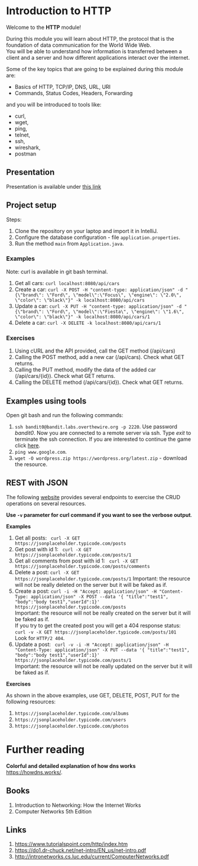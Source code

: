 # Introduction to HTTP

Welcome to the **HTTP** module!

During this module you will learn about HTTP, the protocol that is the foundation of data communication for the World Wide Web. <br>
You will be able to understand how information is transferred between a client and a server and how different applications interact over the internet.


Some of the key topics that are going to be explained during this module are:
- Basics of HTTP, TCP/IP, DNS, URL, URI
- Commands, Status Codes, Headers, Forwarding

and you will be introduced to tools like:
- curl, 
- wget, 
- ping, 
- telnet, 
- ssh, 
- wireshark, 
- postman

## Presentation
Presentation is available under [this link](https://gitlab.com/sda-international/program/java/15-http/wikis/uploads/5b1bcf706491336b1b0856da954e308d/13_HTTP.pdf)

## Project setup
Steps:
1. Clone the repository on your laptop and import it in IntelliJ.
2. Configure the database configuration - file ```application.properties```.
3. Run the method ```main``` from ```Application.java```.

### Examples
Note: curl is available in git bash terminal.
1. Get all cars: ```curl localhost:8080/api/cars```
2. Create a car: ```curl -X POST -H "content-type: application/json" -d "{\"brand\": \"Ford\", \"model\":\"Focus\", \"engine\": \"2.0\", \"color\": \"black\"}" -k localhost:8080/api/cars```
3. Update a car: ```curl -X PUT -H "content-type: application/json" -d "{\"brand\": \"Ford\", \"model\":\"Fiesta\", \"engine\": \"1.6\", \"color\": \"black\"}" -k localhost:8080/api/cars/1```
4. Delete a car: ```curl -X DELETE -k localhost:8080/api/cars/1```


### Exercises
1. Using cURL and the API provided, call the GET method (/api/cars)
2. Calling the POST method, add a new car (/api/cars). Check what GET returns.
3. Calling the PUT method, modify the data of the added car (/api/cars/{id}). Check what
   GET returns.
4. Calling the DELETE method (/api/cars/{id}). Check what GET returns.

## Examples using tools
Open git bash and run the following commands:
1. ```ssh bandit0@bandit.labs.overthewire.org -p 2220```. Use password *bandit0*. Now you are connected to a remote server via ssh. Type *exit* to terminate the ssh connection.
    If you are interested to continue the game click [here](https://overthewire.org/wargames/bandit/bandit0.html).
2. ```ping www.google.com```.
3. ```wget -O wordpress.zip https://wordpress.org/latest.zip``` - download the resource.

## REST with JSON
The following [website](https://jsonplaceholder.typicode.com/) provides several endpoints to exercise the CRUD operations on several
resources.

**Use ```-v``` parameter for curl command if you want to see the verbose output**.

**Examples**
1. Get all posts: ``` curl -X GET https://jsonplaceholder.typicode.com/posts```
2. Get post with id 1: ``` curl -X GET https://jsonplaceholder.typicode.com/posts/1```
3. Get all comments from post with id 1: ``` curl -X GET https://jsonplaceholder.typicode.com/posts/comments```
4. Delete a post: ```curl -X GET https://jsonplaceholder.typicode.com/posts/1```
Important: the resource will not be really deleted on the server but it will be faked as if.
5. Create a post: ```curl -i -H "Accept: application/json" -H "Content-Type: application/json" -X POST --data '{ "title":"test1", "body":"body test1","userId":1}' https://jsonplaceholder.typicode.com/posts```
<br/>Important: the resource will not be really created on the server but it will be faked as if.
<br/>If you try to get the created post you will get a 404 response status:
```curl -v -X GET https://jsonplaceholder.typicode.com/posts/101```
<br/> Look for ```HTTP/2 404```.
6. Update a post: ``` curl -v -i -H "Accept: application/json" -H "Content-Type: application/json" -X PUT --data '{ "title":"test1", "body":"body test1","userId":1}' https://jsonplaceholder.typicode.com/posts/1```
<br/>Important: the resource will not be really updated on the server but it will be faked as if.

**Exercises**

As shown in the above examples, use GET, DELETE, POST, PUT for the following resources:
1. ```https://jsonplaceholder.typicode.com/albums```
2. ```https://jsonplaceholder.typicode.com/users```
3. ```https://jsonplaceholder.typicode.com/photos```

# Further reading
**Colorful and detailed explanation of how dns works** https://howdns.works/.

## Books

1. Introduction to Networking: How the Internet Works
2. Computer Networks 5th Edition

## Links

1. https://www.tutorialspoint.com/http/index.htm
2. https://do1.dr-chuck.net/net-intro/EN_us/net-intro.pdf
3. http://intronetworks.cs.luc.edu/current/ComputerNetworks.pdf